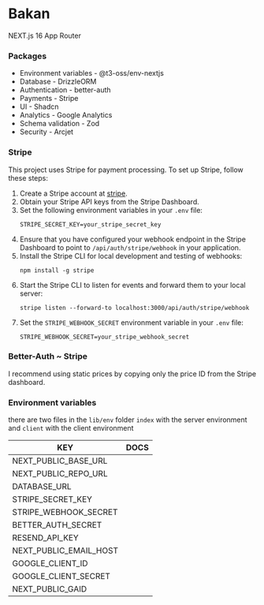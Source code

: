 # Bakan
NEXT.js 16 App Router

### Packages

* Environment variables - @t3-oss/env-nextjs
* Database - DrizzleORM
* Authentication - better-auth
* Payments - Stripe
* UI - Shadcn
* Analytics - Google Analytics
* Schema validation - Zod
* Security - Arcjet

### Stripe

This project uses Stripe for payment processing. To set up Stripe, follow these steps:

1. Create a Stripe account at [stripe](https://stripe.com).
2. Obtain your Stripe API keys from the Stripe Dashboard.
3. Set the following environment variables in your `.env` file:
   ```
   STRIPE_SECRET_KEY=your_stripe_secret_key
   ```
4. Ensure that you have configured your webhook endpoint in the Stripe Dashboard to point to `/api/auth/stripe/webhook` in your application.
5. Install the Stripe CLI for local development and testing of webhooks:
   ```
   npm install -g stripe
   ```
6. Start the Stripe CLI to listen for events and forward them to your local server:
   ```
   stripe listen --forward-to localhost:3000/api/auth/stripe/webhook
   ```
7. Set the `STRIPE_WEBHOOK_SECRET` environment variable in your `.env` file:
   ```
   STRIPE_WEBHOOK_SECRET=your_stripe_webhook_secret
   ```

### Better-Auth ~ Stripe

I recommend using static prices by copying only the price ID from the Stripe dashboard.

### Environment variables

there are two files in the `lib/env` folder `index` with the server environment and `client` with the client environment

| KEY | DOCS |
| --- | --- |
| NEXT_PUBLIC_BASE_URL | |
| NEXT_PUBLIC_REPO_URL | |
| DATABASE_URL | |
| STRIPE_SECRET_KEY | |
| STRIPE_WEBHOOK_SECRET | |
| BETTER_AUTH_SECRET | |
| RESEND_API_KEY | |
| NEXT_PUBLIC_EMAIL_HOST | |
| GOOGLE_CLIENT_ID | |
| GOOGLE_CLIENT_SECRET | |
| NEXT_PUBLIC_GAID | |
